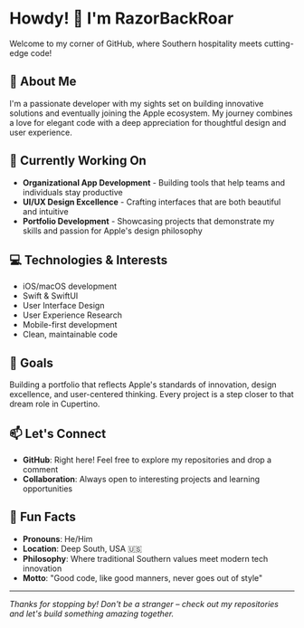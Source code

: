 # Howdy! 🤠 I'm RazorBackRoar

Welcome to my corner of GitHub, where Southern hospitality meets cutting-edge code!

## 🍎 About Me
I'm a passionate developer with my sights set on building innovative solutions and eventually joining the Apple ecosystem. My journey combines a love for elegant code with a deep appreciation for thoughtful design and user experience.

## 🚀 Currently Working On
- **Organizational App Development** - Building tools that help teams and individuals stay productive
- **UI/UX Design Excellence** - Crafting interfaces that are both beautiful and intuitive
- **Portfolio Development** - Showcasing projects that demonstrate my skills and passion for Apple's design philosophy

## 💻 Technologies & Interests
- iOS/macOS development
- Swift & SwiftUI
- User Interface Design
- User Experience Research
- Mobile-first development
- Clean, maintainable code

## 🎯 Goals
Building a portfolio that reflects Apple's standards of innovation, design excellence, and user-centered thinking. Every project is a step closer to that dream role in Cupertino.

## 📫 Let's Connect
- **GitHub**: Right here! Feel free to explore my repositories and drop a comment
- **Collaboration**: Always open to interesting projects and learning opportunities

## 🌟 Fun Facts
- **Pronouns**: He/Him
- **Location**: Deep South, USA 🇺🇸
- **Philosophy**: Where traditional Southern values meet modern tech innovation
- **Motto**: "Good code, like good manners, never goes out of style"

---

*Thanks for stopping by! Don't be a stranger – check out my repositories and let's build something amazing together.*
